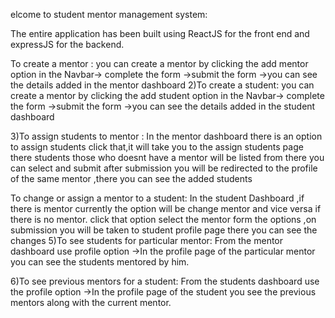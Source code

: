 elcome to student mentor management system:

The entire application has been built using ReactJS for the front end and expressJS for the backend.

To create a mentor : you can create a mentor by clicking the add mentor option in the Navbar-> complete the form ->submit the form ->you can see the details added in the mentor dashboard
2)To create a student: you can create a mentor by clicking the add student option in the Navbar-> complete the form ->submit the form ->you can see the details added in the student dashboard

3)To assign students to mentor : In the mentor dashboard there is an option to assign students click that,it will take you to the assign students page there students those who doesnt have a mentor will be listed from there you can select and submit after submission you will be redirected to the profile of the same mentor ,there you can see the added students

To change or assign a mentor to a student: In the student Dashboard ,if there is mentor currently the option will be change mentor and vice versa if there is no mentor. click that option select the mentor form the options ,on submission you will be taken to student profile page there you can see the changes
5)To see students for particular mentor: From the mentor dashboard use profile option ->In the profile page of the particular mentor you can see the students mentored by him.

6)To see previous mentors for a student: From the students dashboard use the profile option ->In the profile page of the student you see the previous mentors along with the current mentor.

